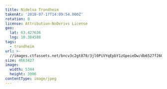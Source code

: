 ```yaml
---
title: Nidelva Trondheim
takenAt: '2018-07-17T14:09:54.000Z'
rotation: 0
license: Attribution-NoDerivs License
geo:
  lat: 63.427636
  lng: 10.384588
tags:
  - trondheim
url: >-
  //images.ctfassets.net/bncv3c2gt878/3jl0PiVYqEpbY1zGpeieDw/db6527f2604629c2193ca91b86eb8417/nidelva-trondheim_43142027074_o
size: 4663427
image:
  width: 5344
  height: 3006
contentType: image/jpeg
---
```


